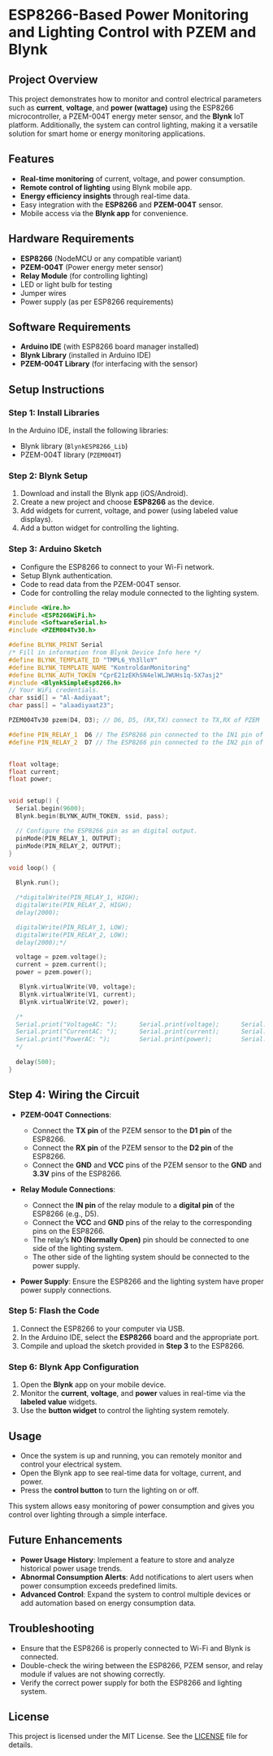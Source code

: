 # ESP8266-Based Power Monitoring and Lighting Control with PZEM and Blynk

## Project Overview
This project demonstrates how to monitor and control electrical parameters such as **current**, **voltage**, and **power (wattage)** using the ESP8266 microcontroller, a PZEM-004T energy meter sensor, and the **Blynk** IoT platform. Additionally, the system can control lighting, making it a versatile solution for smart home or energy monitoring applications.

## Features
- **Real-time monitoring** of current, voltage, and power consumption.
- **Remote control of lighting** using Blynk mobile app.
- **Energy efficiency insights** through real-time data.
- Easy integration with the **ESP8266** and **PZEM-004T** sensor.
- Mobile access via the **Blynk app** for convenience.

## Hardware Requirements
- **ESP8266** (NodeMCU or any compatible variant)
- **PZEM-004T** (Power energy meter sensor)
- **Relay Module** (for controlling lighting)
- LED or light bulb for testing
- Jumper wires
- Power supply (as per ESP8266 requirements)

## Software Requirements
- **Arduino IDE** (with ESP8266 board manager installed)
- **Blynk Library** (installed in Arduino IDE)
- **PZEM-004T Library** (for interfacing with the sensor)

## Setup Instructions
### Step 1: Install Libraries
In the Arduino IDE, install the following libraries:
- Blynk library (`BlynkESP8266_Lib`)
- PZEM-004T library (`PZEM004T`)

### Step 2: Blynk Setup
1. Download and install the Blynk app (iOS/Android).
2. Create a new project and choose **ESP8266** as the device.
3. Add widgets for current, voltage, and power (using labeled value displays).
4. Add a button widget for controlling the lighting.

### Step 3: Arduino Sketch
- Configure the ESP8266 to connect to your Wi-Fi network.
- Setup Blynk authentication.
- Code to read data from the PZEM-004T sensor.
- Code for controlling the relay module connected to the lighting system.

```cpp
#include <Wire.h>
#include <ESP8266WiFi.h>
#include <SoftwareSerial.h>
#include <PZEM004Tv30.h>

#define BLYNK_PRINT Serial
/* Fill in information from Blynk Device Info here */
#define BLYNK_TEMPLATE_ID "TMPL6_Yh3lloY"
#define BLYNK_TEMPLATE_NAME "KontroldanMonitoring"
#define BLYNK_AUTH_TOKEN "CprE21zEKhSN4elWLJWUHs1q-5X7asj2"
#include <BlynkSimpleEsp8266.h>
// Your WiFi credentials.
char ssid[] = "Al-Aadiyaat";
char pass[] = "alaadiyaat23";

PZEM004Tv30 pzem(D4, D3); // D6, D5, (RX,TX) connect to TX,RX of PZEM

#define PIN_RELAY_1  D6 // The ESP8266 pin connected to the IN1 pin of relay module
#define PIN_RELAY_2  D7 // The ESP8266 pin connected to the IN2 pin of relay module


float voltage;
float current;
float power;


void setup() {
  Serial.begin(9600);
  Blynk.begin(BLYNK_AUTH_TOKEN, ssid, pass);

  // Configure the ESP8266 pin as an digital output.
  pinMode(PIN_RELAY_1, OUTPUT);
  pinMode(PIN_RELAY_2, OUTPUT);
}

void loop() {

  Blynk.run();

  /*digitalWrite(PIN_RELAY_1, HIGH);
  digitalWrite(PIN_RELAY_2, HIGH);
  delay(2000);

  digitalWrite(PIN_RELAY_1, LOW);
  digitalWrite(PIN_RELAY_2, LOW);
  delay(2000);*/

  voltage = pzem.voltage();
  current = pzem.current();
  power = pzem.power();

   Blynk.virtualWrite(V0, voltage);
   Blynk.virtualWrite(V1, current);
   Blynk.virtualWrite(V2, power);

  /*
  Serial.print("VoltageAC: ");      Serial.print(voltage);      Serial.println("V");
  Serial.print("CurrentAC: ");      Serial.print(current);      Serial.println("A");
  Serial.print("PowerAC: ");        Serial.print(power);        Serial.println("W");
  */
  
  delay(500);
}
```
## Step 4: Wiring the Circuit
- **PZEM-004T Connections**:
  - Connect the **TX pin** of the PZEM sensor to the **D1 pin** of the ESP8266.
  - Connect the **RX pin** of the PZEM sensor to the **D2 pin** of the ESP8266.
  - Connect the **GND** and **VCC** pins of the PZEM sensor to the **GND** and **3.3V** pins of the ESP8266.

- **Relay Module Connections**:
  - Connect the **IN pin** of the relay module to a **digital pin** of the ESP8266 (e.g., D5).
  - Connect the **VCC** and **GND** pins of the relay to the corresponding pins on the ESP8266.
  - The relay’s **NO (Normally Open)** pin should be connected to one side of the lighting system.
  - The other side of the lighting system should be connected to the power supply.
  
- **Power Supply**:
  Ensure the ESP8266 and the lighting system have proper power supply connections.

### Step 5: Flash the Code
1. Connect the ESP8266 to your computer via USB.
2. In the Arduino IDE, select the **ESP8266** board and the appropriate port.
3. Compile and upload the sketch provided in **Step 3** to the ESP8266.

### Step 6: Blynk App Configuration
1. Open the **Blynk** app on your mobile device.
2. Monitor the **current**, **voltage**, and **power** values in real-time via the **labeled value** widgets.
3. Use the **button widget** to control the lighting system remotely.

## Usage
- Once the system is up and running, you can remotely monitor and control your electrical system.
- Open the Blynk app to see real-time data for voltage, current, and power.
- Press the **control button** to turn the lighting on or off.
  
This system allows easy monitoring of power consumption and gives you control over lighting through a simple interface.

## Future Enhancements
- **Power Usage History**: Implement a feature to store and analyze historical power usage trends.
- **Abnormal Consumption Alerts**: Add notifications to alert users when power consumption exceeds predefined limits.
- **Advanced Control**: Expand the system to control multiple devices or add automation based on energy consumption data.

## Troubleshooting
- Ensure that the ESP8266 is properly connected to Wi-Fi and Blynk is connected.
- Double-check the wiring between the ESP8266, PZEM sensor, and relay module if values are not showing correctly.
- Verify the correct power supply for both the ESP8266 and lighting system.

## License
This project is licensed under the MIT License. See the [LICENSE](LICENSE) file for details.
